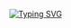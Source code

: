 <a href="https://git.io/typing-svg"><img src="https://readme-typing-svg.demolab.com?font=Fira+Code&pause=1000&width=435&lines=V%C3%B5+Phong+Nguy%C3%AAn+" alt="Typing SVG" /></a>
